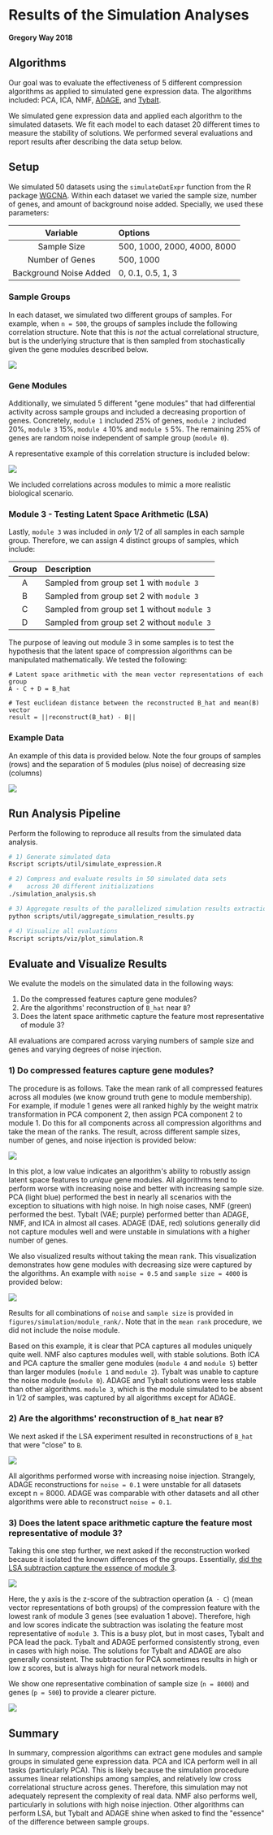 # Results of the Simulation Analyses

**Gregory Way 2018**

## Algorithms

Our goal was to evaluate the effectiveness of 5 different compression algorithms as applied to simulated gene expression data.
The algorithms included: PCA, ICA, NMF, [ADAGE](https://doi.org/10.1128/mSystems.00025-15), and [Tybalt](https://doi.org/10.1142/9789813235533_0008).

We simulated gene expression data and applied each algorithm to the simulated datasets.
We fit each model to each dataset 20 different times to measure the stability of solutions.
We performed several evaluations and report results after describing the data setup below.

## Setup

We simulated 50 datasets using the `simulateDatExpr` function from the R package [WGCNA](https://labs.genetics.ucla.edu/horvath/CoexpressionNetwork/Rpackages/WGCNA/).
Within each dataset we varied the sample size, number of genes, and amount of background noise added.
Specially, we used these parameters:

| Variable | Options |
| :------: | :------ |
| Sample Size | 500, 1000, 2000, 4000, 8000 |
| Number of Genes | 500, 1000 |
| Background Noise Added | 0, 0.1, 0.5, 1, 3 |

### Sample Groups

In each dataset, we simulated two different groups of samples.
For example, when `n = 500`, the groups of samples include the following correlation structure.
Note that this is _not_ the actual correlational structure, but is the underlying structure that is then sampled from stochastically given the gene modules described below.

![](figures/data/example_eigen_sample_plot.png?raw=true)

### Gene Modules

Additionally, we simulated 5 different "gene modules" that had differential activity across sample groups and included a decreasing proportion of genes.
Concretely, `module 1` included 25% of genes, `module 2` included 20%, `module 3` 15%, `module 4` 10% and `module 5` 5%.
The remaining 25% of genes are random noise independent of sample group (`module 0`).

A representative example of this correlation structure is included below:

![](figures/data/example_eigen_module_plot.png?raw=true)

We included correlations across modules to mimic a more realistic biological scenario.

### Module 3 - Testing Latent Space Arithmetic (LSA)

Lastly, `module 3` was included in _only_ 1/2 of all samples in each sample group.
Therefore, we can assign 4 distinct groups of samples, which include:

| Group | Description |
| :---: | :---------  |
| A | Sampled from group set 1 with `module 3` |
| B | Sampled from group set 2 with `module 3` |
| C | Sampled from group set 1 without `module 3` |
| D | Sampled from group set 2 without `module 3` |

The purpose of leaving out module 3 in some samples is to test the hypothesis that the latent space of compression algorithms can be manipulated mathematically.
We tested the following:

```
# Latent space arithmetic with the mean vector representations of each group
A - C + D = B_hat

# Test euclidean distance between the reconstructed B_hat and mean(B) vector
result = ||reconstruct(B_hat) - B||
```

### Example Data

An example of this data is provided below.
Note the four groups of samples (rows) and the separation of 5 modules (plus noise) of decreasing size (columns)

![](figures/data/example_simulated_data.png?raw=true)

## Run Analysis Pipeline

Perform the following to reproduce all results from the simulated data analysis.

```bash
# 1) Generate simulated data
Rscript scripts/util/simulate_expression.R

# 2) Compress and evaluate results in 50 simulated data sets
#    across 20 different initializations
./simulation_analysis.sh

# 3) Aggregate results of the parallelized simulation results extraction
python scripts/util/aggregate_simulation_results.py

# 4) Visualize all evaluations
Rscript scripts/viz/plot_simulation.R
```

## Evaluate and Visualize Results

We evalute the models on the simulated data in the following ways:

1. Do the compressed features capture gene modules?
2. Are the algorithms' reconstruction of `B_hat` near `B`?
3. Does the latent space arithmetic capture the feature most representative of module 3?

All evaluations are compared across varying numbers of sample size and genes and varying degrees of noise injection.

### 1) Do compressed features capture gene modules?

The procedure is as follows.
Take the mean rank of all compressed features across all modules (we know ground truth gene to module membership).
For example, if module 1 genes were all ranked highly by the weight matrix transformation in PCA component 2, then assign PCA component 2 to module 1.
Do this for all components across all compression algorithms and take the mean of the ranks.
The result, across different sample sizes, number of genes, and noise injection is provided below:

![](figures/mean_module_rank.png?raw=true)

In this plot, a low value indicates an algorithm's ability to robustly assign latent space features to _unique_ gene modules.
All algorithms tend to perform worse with increasing noise and better with increasing sample size.
PCA (light blue) performed the best in nearly all scenarios with the exception to situations with high noise.
In high noise cases, NMF (green) performed the best.
Tybalt (VAE; purple) performed better than ADAGE, NMF, and ICA in almost all cases.
ADAGE (DAE, red) solutions generally did not capture modules well and were unstable in simulations with a higher number of genes.

We also visualized results without taking the mean rank.
This visualization demonstrates how gene modules with decreasing size were captured by the algorithms.
An example with `noise = 0.5` and `sample size = 4000` is provided below:

![](figures/module_rank/mod_rank_noise_0.5_n_4000.png?raw=true)

Results for all combinations of `noise` and `sample size` is provided in `figures/simulation/module_rank/`.
Note that in the `mean rank` procedure, we did not include the noise module.

Based on this example, it is clear that PCA captures all modules uniquely quite well.
NMF also captures modules well, with stable solutions.
Both ICA and PCA capture the smaller gene modules (`module 4` and `module 5`) better than larger modules (`module 1` and `module 2`).
Tybalt was unable to capture the noise module (`module 0`).
ADAGE and Tybalt solutions were less stable than other algorithms.
`module 3`, which is the module simulated to be absent in 1/2 of samples, was captured by all algorithms except for ADAGE.

### 2) Are the algorithms' reconstruction of `B_hat` near `B`?

We next asked if the LSA experiment resulted in reconstructions of `B_hat` that were "close" to `B`.

![](figures/lsa_reconstruction_distance.png?raw=true)

All algorithms performed worse with increasing noise injection.
Strangely, ADAGE reconstructions for `noise = 0.1` were unstable for all datasets except n = 8000.
ADAGE was comparable with other datasets and all other algorithms were able to reconstruct `noise = 0.1`. 

### 3) Does the latent space arithmetic capture the feature most representative of module 3?

Taking this one step further, we next asked if the reconstruction worked because it isolated the known differences of the groups.
Essentially, [did the LSA subtraction capture the essence of module 3](https://arxiv.org/abs/1511.06434).

![](figures/lsa_module_3_capture.png?raw=true)

Here, the y axis is the z-score of the subtraction operation (`A - C`) (mean vector representations of both groups) of the compression feature with the lowest rank of module 3 genes (see evaluation 1 above).
Therefore, high and low scores indicate the subtraction was isolating the feature most representative of `module 3`.
This is a busy plot, but in most cases, Tybalt and PCA lead the pack.
Tybalt and ADAGE performed consistently strong, even in cases with high noise.
The solutions for Tybalt and ADAGE are also generally consistent.
The subtraction for PCA sometimes results in high or low z scores, but is always high for neural network models.

We show one representative combination of sample size (`n = 8000`) and genes (`p = 500`) to provide a clearer picture.

![](figures/lsa_module_3_capture_n8000_p500.png?raw=true)

## Summary

In summary, compression algorithms can extract gene modules and sample groups in simulated gene expression data.
PCA and ICA perform well in all tasks (particularly PCA).
This is likely because the simulation procedure assumes linear relationships among samples, and relatively low cross correlational structure across genes.
Therefore, this simulation may not adequately represent the complexity of real data.
NMF also performs well, particularly in solutions with high noise injection.
Other algorithms can perform LSA, but Tybalt and ADAGE shine when asked to find the "essence" of the difference between sample groups.
